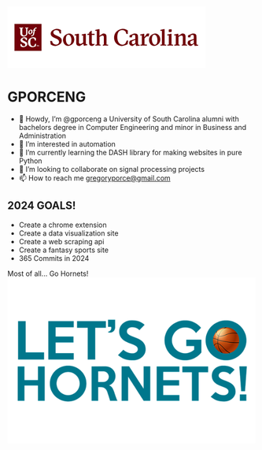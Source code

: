 
![alt text](https://github.com/gporceng/gporceng/blob/main/USC%20Bannarpng.png?raw=true)

<H1>GPORCENG</H1>

- 👋 Howdy, I’m @gporceng a University of South Carolina alumni with bachelors degree in Computer Engineering and minor in Business and Administration
- 👀 I’m interested in automation
- 🌱 I’m currently learning the DASH library for making websites in pure Python
- 💞️ I’m looking to collaborate on signal processing projects
- 📫 How to reach me gregoryporce@gmail.com

<H2>2024 GOALS!</H2>

- Create a chrome extension
- Create a data visualization site
- Create a web scraping api
- Create a fantasy sports site
- 365 Commits in 2024


Most of all... Go Hornets!
![alt text](https://github.com/gporceng/gporceng/blob/main/letsgohornets.png?raw=true)
